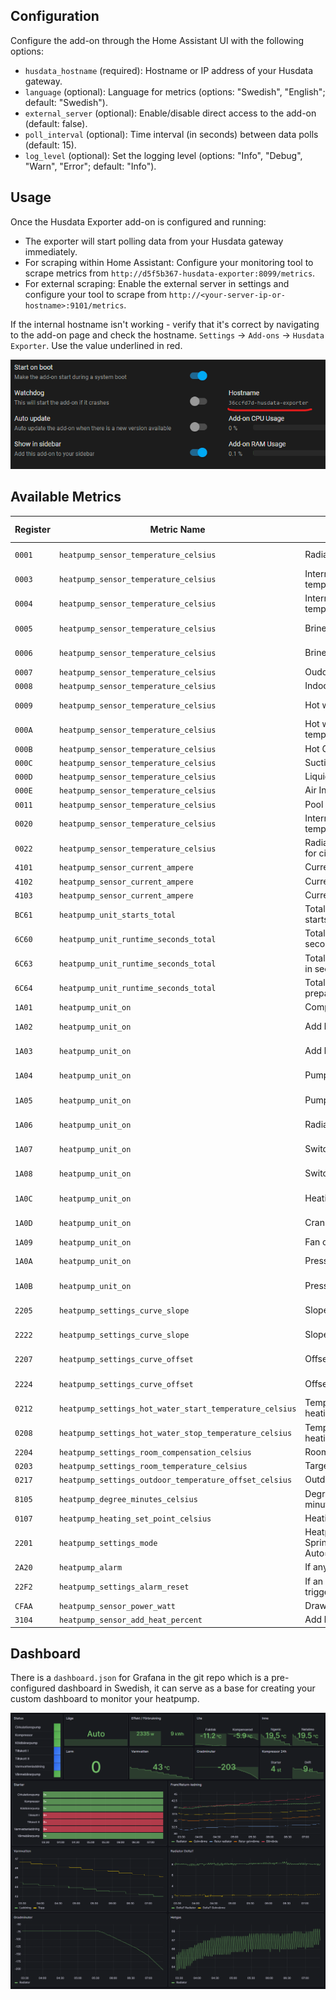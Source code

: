 ## Configuration
Configure the add-on through the Home Assistant UI with the following options:
- `husdata_hostname` (required): Hostname or IP address of your Husdata gateway.
- `language` (optional): Language for metrics (options: "Swedish", "English"; default: "Swedish").
- `external_server` (optional): Enable/disable direct access to the add-on (default: false).
- `poll_interval` (optional): Time interval (in seconds) between data polls (default: 15).
- `log_level` (optional): Set the logging level (options: "Info", "Debug", "Warn", "Error"; default: "Info").

## Usage
Once the Husdata Exporter add-on is configured and running:
- The exporter will start polling data from your Husdata gateway immediately.
- For scraping within Home Assistant: Configure your monitoring tool to scrape metrics from `http://d5f5b367-husdata-exporter:8099/metrics`.
- For external scraping: Enable the external server in settings and configure your tool to scrape from `http://<your-server-ip-or-hostname>:9101/metrics`.

If the internal hostname isn't working - verify that it's correct by navigating to the add-on page and check the hostname. `Settings` -> `Add-ons` -> `Husdata Exporter`. Use the value underlined in red.

![Add-on Hostname Preview](https://github.com/prankstr/hassio-husdata-exporter/raw/main/images/hostname.png "Add-on Hostname")

## Available Metrics

| Register  | Metric Name                                             | Description                                               | Label (English)          | Label (Swedish)          |
|-----------|---------------------------------------------------------|---------------------------------------------------------  |--------------------------|--------------------------|
| `0001`    | `heatpump_sensor_temperature_celsius`                   | Radiator return temperature                               | Radiator return          | Returledning             |
| `0003`    | `heatpump_sensor_temperature_celsius`                   | Internal heat carrier return temperature                  | Heat carrier return      | Returledning intern      |
| `0004`    | `heatpump_sensor_temperature_celsius`                   | Internal heat carrier forward temperature                 | Heat carrier forward     | Framledning              |
| `0005`    | `heatpump_sensor_temperature_celsius`                   | Brine In / Condensor                                      | Brine in / Condensor     | Köldbärare In            |
| `0006`    | `heatpump_sensor_temperature_celsius`                   | Brine Out / Evaporator                                    | Brine out / Evaporator   | Köldbärare Ut            |
| `0007`    | `heatpump_sensor_temperature_celsius`                   | Oudoor temperature                                        | Outdoor                  | Ute                      |
| `0008`    | `heatpump_sensor_temperature_celsius`                   | Indoor temperature                                        | Indoor                   | Rum                      |
| `0009`    | `heatpump_sensor_temperature_celsius`                   | Hot water top temperature                                 | Hot water top            | Varmvatten Topp          |
| `000A`    | `heatpump_sensor_temperature_celsius`                   | Hot water bottom/mid temperature                          | Hot water mid            | Varmvatten Laddning      |
| `000B`    | `heatpump_sensor_temperature_celsius`                   | Hot Gas temperature                                       | Hot Gas                  | Hetgas                   |
| `000C`    | `heatpump_sensor_temperature_celsius`                   | Suction gas temperature                                   | Suction Gas              | Suggas                   |
| `000D`    | `heatpump_sensor_temperature_celsius`                   | Liquid flow temperature                                   | Liquid Flow              | Vätskeledning            |
| `000E`    | `heatpump_sensor_temperature_celsius`                   | Air Intake temperature                                    | Air Intake               | Luftintag                |
| `0011`    | `heatpump_sensor_temperature_celsius`                   | Pool forward temperature                                  | Pool                     | Pool                     |
| `0020`    | `heatpump_sensor_temperature_celsius`                   | Internal heat carrier forward temperature for circuit 2   | Radiator forward 2       | Framledning 2            |
| `0022`    | `heatpump_sensor_temperature_celsius`                   | Radiator return temperature for circuit 2                 | Radiator return 2        | Returledning 2           |
| `4101`    | `heatpump_sensor_current_ampere`                        | Current draw L1                                           | L1                       | L1                       |
| `4102`    | `heatpump_sensor_current_ampere`                        | Current draw L2                                           | L2                       | L2                       |
| `4103`    | `heatpump_sensor_current_ampere`                        | Current draw L3                                           | L3                       | L3                       |
| `BC61`    | `heatpump_unit_starts_total`                            | Total amount of compressor starts                         | Compressor               | Kompressor               |
| `6C60`    | `heatpump_unit_runtime_seconds_total`                   | Total compressor runtime in seconds                       | Compressor               | Kompressor               |
| `6C63`    | `heatpump_unit_runtime_seconds_total`                   | Total amount of added heat in seconds                     | Add heat                 | Tillskott                |
| `6C64`    | `heatpump_unit_runtime_seconds_total`                   | Total amount of hot water preparation in seconds          | Hot water                | Varmvattenladdning       |
| `1A01`    | `heatpump_unit_on`                                      | Compressor on/of                                          | Compressor               | Kompressor               |
| `1A02`    | `heatpump_unit_on`                                      | Add heat step 1 on/off                                    | Add Heat step 1          | Tillskott Steg I         |
| `1A03`    | `heatpump_unit_on`                                      | Add heat step 2 on/off                                    | Add Heat step 2          | Tillskott Steg II        |
| `1A04`    | `heatpump_unit_on`                                      | Pump Heat Circuit on/off                                  | Pump heat circuit        | Värmebärarpump           |
| `1A05`    | `heatpump_unit_on`                                      | Pump Cold Circuit on/off                                  | Pump cold circuit        | Köldbärarpump            |
| `1A06`    | `heatpump_unit_on`                                      | Radiator pump on/off                                      | Pump radiator            | Cirkulationspump         |
| `1A07`    | `heatpump_unit_on`                                      | Switch Valve 1 on/off                                     | Switch valve 1           | Växelventil 1            |
| `1A08`    | `heatpump_unit_on`                                      | Switch Valve 2 on/off                                     | Switch valve 2           | Växelventil 2            |
| `1A0C`    | `heatpump_unit_on`                                      | Heating cable on/off                                      | Heating cable            | Värmekabel               |
| `1A0D`    | `heatpump_unit_on`                                      | Crank case on/off                                         | Crank case heater        | Vevhusvärmare            |
| `1A09`    | `heatpump_unit_on`                                      | Fan on/off                                                | Fan                      | Fläkt                    |
| `1A0A`    | `heatpump_unit_on`                                      | Pressostat High                                           | High pressostat          | Pressostat hög           |
| `1A0B`    | `heatpump_unit_on`                                      | Pressostat Low                                            | Low pressostat           | Pressostat låg           |
| `2205`    | `heatpump_settings_curve_slope`                         | Slope of the heat curve                                   | Heat set 1 curveL        | Kurvlutning              |
| `2222`    | `heatpump_settings_curve_slope`                         | Slope of heat curve 2                                     | Heat set 1 curveL 2      | Kurvlutning 2            |
| `2207`    | `heatpump_settings_curve_offset`                        | Offset of the heat curve                                  | Heat set 3 parallel      | Förskjutning värmekurva  |
| `2224`    | `heatpump_settings_curve_offset`                        | Offset for heat curve 2                                   | Heat set 3 parallel 2    | Förskjutning värmekurva 2|
| `0212`    | `heatpump_settings_hot_water_start_temperature_celsius` | Temperature where hot water heating starts                |                          |                          |
| `0208`    | `heatpump_settings_hot_water_stop_temperature_celsius`  | Temperature where hot water heating starts stops          |                          |                          |
| `2204`    | `heatpump_settings_room_compensation_celsius`           | Room Sensor Influence                                     |                          |                          |
| `0203`    | `heatpump_settings_room_temperature_celsius`            | Target room temperature                                   |                          |                          |
| `0217`    | `heatpump_settings_outdoor_temperature_offset_celsius`  | Outdoor temperature offset                                |                          |                          |
| `8105`    | `heatpump_degree_minutes_celsius`                       | Degree minutes/Integral/Gradminutes                       |                          |                          |
| `0107`    | `heatpump_heating_set_point_celsius`                    | Heating setpoint/Börvärde                                 |                          |                          |
| `2201`    | `heatpump_settings_mode`                                | Heatpump mode. Summer=0, Spring/Autum=1, Winter=2, Auto=3 |                          |                          |
| `2A20`    | `heatpump_alarm`                                        | If any alarms are active                                  |                          |                          |
| `22F2`    | `heatpump_settings_alarm_reset`                         | If an alarm reset has been triggered                      |                          |                          |
| `CFAA`    | `heatpump_sensor_power_watt`                            | Draw in watt                                              |                          |                          |
| `3104`    | `heatpump_sensor_add_heat_percent`                      | Add heat status percentage                                |                          |                          |

## Dashboard

There is a `dashboard.json` for Grafana in the git repo which is a pre-configured dashboard in Swedish, it can serve as a base for creating your custom dashboard to monitor your heatpump.

![Grafana Dashboard Preview](https://github.com/prankstr/hassio-husdata-exporter/raw/main/images/dashboard.png "Grafana Dashboard")